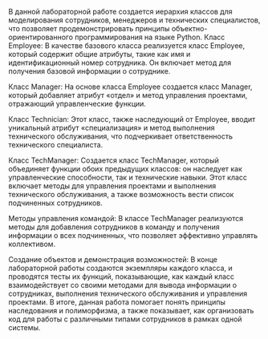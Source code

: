 В данной лабораторной работе создается иерархия классов для моделирования сотрудников, менеджеров и технических специалистов, что позволяет продемонстрировать принципы объектно-ориентированного программирования на языке Python.
Класс Employee: В качестве базового класса реализуется класс Employee, который содержит общие атрибуты, такие как имя и идентификационный номер сотрудника. Он включает метод для получения базовой информации о сотруднике.

Класс Manager: На основе класса Employee создается класс Manager, который добавляет атрибут «отдел» и метод управления проектами, отражающий управленческие функции.

Класс Technician: Этот класс, также наследующий от Employee, вводит уникальный атрибут «специализация» и метод выполнения технического обслуживания, что подчеркивает ответственность технического специалиста.

Класс TechManager: Создается класс TechManager, который объединяет функции обоих предыдущих классов: он наследует как управленческие способности, так и технические навыки. Этот класс включает методы для управления проектами и выполнения технического обслуживания, а также возможность вести список подчиненных сотрудников.

Методы управления командой: В классе TechManager реализуются методы для добавления сотрудников в команду и получения информации о всех подчиненных, что позволяет эффективно управлять коллективом.

Создание объектов и демонстрация возможностей: В конце лабораторной работы создаются экземпляры каждого класса, и проводятся тесты их функций, показывающие, как каждый класс взаимодействует со своими методами для вывода информации о сотрудниках, выполнения технического обслуживания и управления проектами.
В итоге, данная работа помогает понять принципы наследования и полиморфизма, а также показывает, как организовать код для работы с различными типами сотрудников в рамках одной системы.
